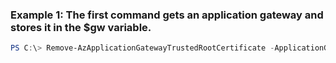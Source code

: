 ### Example 1: The first command gets an application gateway and stores it in the $gw variable.
```powershell
PS C:\> Remove-AzApplicationGatewayTrustedRootCertificate -ApplicationGateway $gw -Name myRootCA
```

